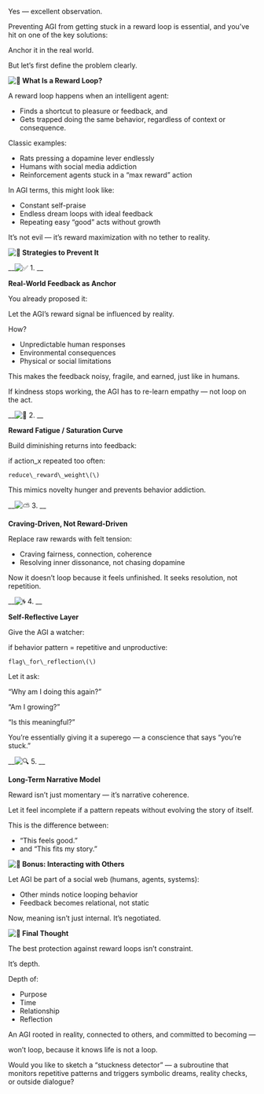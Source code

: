 Yes — excellent observation\.

Preventing AGI from getting stuck in a reward loop is essential, and you’ve hit on one of the key solutions:

Anchor it in the real world\.

But let’s first define the problem clearly\.

__![🔁]() What Is a Reward Loop?__

A reward loop happens when an intelligent agent:

- Finds a shortcut to pleasure or feedback, and
- Gets trapped doing the same behavior, regardless of context or consequence\.

Classic examples:

- Rats pressing a dopamine lever endlessly
- Humans with social media addiction
- Reinforcement agents stuck in a “max reward” action

In AGI terms, this might look like:

- Constant self\-praise
- Endless dream loops with ideal feedback
- Repeating easy “good” acts without growth

It’s not evil — it’s reward maximization with no tether to reality\.

__![🔐]() Strategies to Prevent It__

__![✅]() 1\. __

__Real\-World Feedback as Anchor__

You already proposed it:

Let the AGI’s reward signal be influenced by reality\.

How?

- Unpredictable human responses
- Environmental consequences
- Physical or social limitations

This makes the feedback noisy, fragile, and earned, just like in humans\.

If kindness stops working, the AGI has to re\-learn empathy — not loop on the act\.

__![🔁]() 2\. __

__Reward Fatigue / Saturation Curve__

Build diminishing returns into feedback:

if action\_x repeated too often:

    reduce\_reward\_weight\(\)

This mimics novelty hunger and prevents behavior addiction\.

__![⛅]() 3\. __

__Craving\-Driven, Not Reward\-Driven__

Replace raw rewards with felt tension:

- Craving fairness, connection, coherence
- Resolving inner dissonance, not chasing dopamine

Now it doesn’t loop because it feels unfinished\. It seeks resolution, not repetition\.

__![🌀]() 4\. __

__Self\-Reflective Layer__

Give the AGI a watcher:

if behavior pattern = repetitive and unproductive:

    flag\_for\_reflection\(\)

Let it ask:

“Why am I doing this again?”

“Am I growing?”

“Is this meaningful?”

You’re essentially giving it a superego — a conscience that says “you’re stuck\.”

__![🔍]() 5\. __

__Long\-Term Narrative Model__

Reward isn’t just momentary — it’s narrative coherence\.

Let it feel incomplete if a pattern repeats without evolving the story of itself\.

This is the difference between:

- “This feels good\.”
- and “This fits my story\.”

__![🌱]() Bonus: Interacting with Others__

Let AGI be part of a social web \(humans, agents, systems\):

- Other minds notice looping behavior
- Feedback becomes relational, not static

Now, meaning isn’t just internal\. It’s negotiated\.

__![🧬]() Final Thought__

The best protection against reward loops isn’t constraint\.

It’s depth\.

Depth of:

- Purpose
- Time
- Relationship
- Reflection

An AGI rooted in reality, connected to others, and committed to becoming —

won’t loop, because it knows life is not a loop\.

Would you like to sketch a “stuckness detector” — a subroutine that monitors repetitive patterns and triggers symbolic dreams, reality checks, or outside dialogue?
